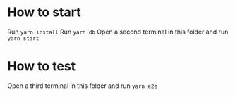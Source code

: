 # How to start

Run `yarn install`
Run `yarn db`
Open a second terminal in this folder and run `yarn start`

# How to test

Open a third terminal in this folder and run `yarn e2e`
